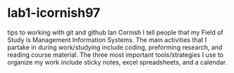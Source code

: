 # lab1-icornish97
tips to working with git and github
Ian Cornish 
I tell people that my Field of Study is Management Information Systems.
The main activities that I partake in during work/studying include coding, preforming research, and reading course material. 
The three most important tools/strategies I use to organize my work include sticky notes, excel spreadsheets, and a calendar. 
